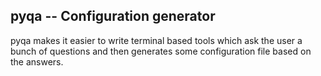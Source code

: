 pyqa -- Configuration generator
-------------------------------

pyqa makes it easier to write terminal based tools which ask the user a bunch of questions and then generates some configuration file based on the answers.


